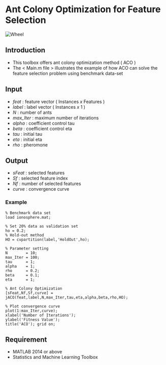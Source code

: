 # Ant Colony Optimization for Feature Selection

![Wheel](https://www.mathworks.com/matlabcentral/mlc-downloads/downloads/ee9f059d-357b-4a8c-9fe0-c9d1bae01afc/403e87d0-5cb1-4e33-a883-e099809f938a/images/1600411474.JPG)

## Introduction
* This toolbox offers ant colony optimization method ( ACO )  
* The < Main.m file > illustrates the example of how ACO can solve the feature selection problem using benchmark data-set


## Input
* *feat*     : feature vector ( Instances *x* Features )
* *label*    : label vector ( Instances *x* 1 )
* *N*        : number of ants
* *max_Iter* : maximum number of iterations
* *alpha*    : coefficient control tau
* *beta*     : coefficient control eta
* *tau*      : initial tau
* *eta*      : initial eta
* *rho*      : pheromone


## Output
* *sFeat*    : selected features
* *Sf*       : selected feature index
* *Nf*       : number of selected features
* *curve*    : convergence curve


### Example
```code
% Benchmark data set 
load ionosphere.mat; 

% Set 20% data as validation set
ho = 0.2; 
% Hold-out method
HO = cvpartition(label,'HoldOut',ho);

% Parameter setting
N        = 10; 
max_Iter = 100;
tau      = 1;
alpha    = 1; 
rho      = 0.2;
beta     = 0.1; 
eta      = 1;

% Ant Colony Optimization 
[sFeat,Nf,Sf,curve] = jACO(feat,label,N,max_Iter,tau,eta,alpha,beta,rho,HO);

% Plot convergence curve
plot(1:max_Iter,curve);
xlabel('Number of Iterations');
ylabel('Fitness Value'); 
title('ACO'); grid on;
```


## Requirement
* MATLAB 2014 or above
* Statistics and Machine Learning Toolbox

